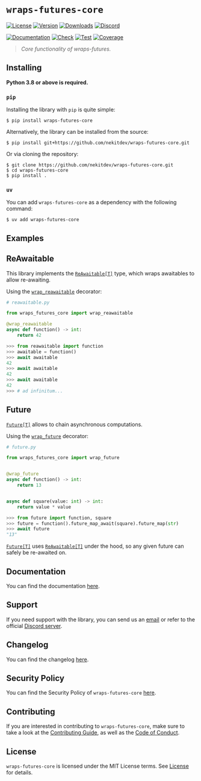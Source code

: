 # `wraps-futures-core`

[![License][License Badge]][License]
[![Version][Version Badge]][Package]
[![Downloads][Downloads Badge]][Package]
[![Discord][Discord Badge]][Discord]

[![Documentation][Documentation Badge]][Documentation]
[![Check][Check Badge]][Actions]
[![Test][Test Badge]][Actions]
[![Coverage][Coverage Badge]][Coverage]

> *Core functionality of wraps-futures.*

## Installing

**Python 3.8 or above is required.**

### `pip`

Installing the library with `pip` is quite simple:

```console
$ pip install wraps-futures-core
```

Alternatively, the library can be installed from the source:

```console
$ pip install git+https://github.com/nekitdev/wraps-futures-core.git
```

Or via cloning the repository:

```console
$ git clone https://github.com/nekitdev/wraps-futures-core.git
$ cd wraps-futures-core
$ pip install .
```

### `uv`

You can add `wraps-futures-core` as a dependency with the following command:

```console
$ uv add wraps-futures-core
```

## Examples

## ReAwaitable

This library implements the [`ReAwaitable[T]`][wraps_futures_core.reawaitable.ReAwaitable] type,
which wraps awaitables to allow re-awaiting.

Using the [`wrap_reawaitable`][wraps_futures_core.reawaitable.wrap_reawaitable] decorator:

```python
# reawaitable.py

from wraps_futures_core import wrap_reawaitable

@wrap_reawaitable
async def function() -> int:
    return 42
```

```python
>>> from reawaitable import function
>>> awaitable = function()
>>> await awaitable
42
>>> await awaitable
42
>>> await awaitable
42
>>> # ad infinitum...
```

## Future

[`Future[T]`][wraps_futures_core.future.Future] allows to chain asynchronous computations.

Using the [`wrap_future`][wraps_futures_core.future.wrap_future] decorator:

```python
# future.py

from wraps_futures_core import wrap_future


@wrap_future
async def function() -> int:
    return 13


async def square(value: int) -> int:
    return value * value
```

```python
>>> from future import function, square
>>> future = function().future_map_await(square).future_map(str)
>>> await future
"13"
```

[`Future[T]`][wraps_futures_core.future.Future] uses
[`ReAwaitable[T]`][wraps_futures_core.reawaitable.ReAwaitable] under the hood, so any given future
can safely be re-awaited on.

## Documentation

You can find the documentation [here][Documentation].

## Support

If you need support with the library, you can send us an [email][Email]
or refer to the official [Discord server][Discord].

## Changelog

You can find the changelog [here][Changelog].

## Security Policy

You can find the Security Policy of `wraps-futures-core` [here][Security].

## Contributing

If you are interested in contributing to `wraps-futures-core`, make sure to take a look at the
[Contributing Guide][Contributing Guide], as well as the [Code of Conduct][Code of Conduct].

## License

`wraps-futures-core` is licensed under the MIT License terms. See [License][License] for details.

[Email]: mailto:support@nekit.dev

[Discord]: https://nekit.dev/chat

[Actions]: https://github.com/nekitdev/wraps-futures-core/actions

[Changelog]: https://github.com/nekitdev/wraps-futures-core/blob/main/CHANGELOG.md
[Code of Conduct]: https://github.com/nekitdev/wraps-futures-core/blob/main/CODE_OF_CONDUCT.md
[Contributing Guide]: https://github.com/nekitdev/wraps-futures-core/blob/main/CONTRIBUTING.md
[Security]: https://github.com/nekitdev/wraps-futures-core/blob/main/SECURITY.md

[License]: https://github.com/nekitdev/wraps-futures-core/blob/main/LICENSE

[Package]: https://pypi.org/project/wraps-futures-core
[Coverage]: https://codecov.io/gh/nekitdev/wraps-futures-core
[Documentation]: https://nekitdev.github.io/wraps-futures-core

[Discord Badge]: https://img.shields.io/discord/728012506899021874
[License Badge]: https://img.shields.io/pypi/l/wraps-futures-core
[Version Badge]: https://img.shields.io/pypi/v/wraps-futures-core
[Downloads Badge]: https://img.shields.io/pypi/dm/wraps-futures-core

[Documentation Badge]: https://github.com/nekitdev/wraps-futures-core/workflows/docs/badge.svg
[Check Badge]: https://github.com/nekitdev/wraps-futures-core/workflows/check/badge.svg
[Test Badge]: https://github.com/nekitdev/wraps-futures-core/workflows/test/badge.svg
[Coverage Badge]: https://codecov.io/gh/nekitdev/wraps-futures-core/branch/main/graph/badge.svg

[wraps_futures_core.reawaitable.ReAwaitable]: https://nekitdev.github.io/wraps-futures-core/reference/reawaitable#wraps_futures_core.reawaitable.ReAwaitable
[wraps_futures_core.reawaitable.wrap_reawaitable]: https://nekitdev.github.io/wraps-futures-core/reference/reawaitable#wraps_futures_core.reawaitable.wrap_reawaitable

[wraps_futures_core.future.Future]: https://nekitdev.github.io/wraps-futures-core/reference/future#wraps_futures_core.future.Future
[wraps_futures_core.future.wrap_future]: https://nekitdev.github.io/wraps-futures-core/reference/future#wraps_futures_core.future.wrap_future
